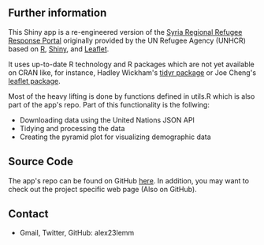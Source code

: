 ## Further information

This Shiny app is a re-engineered version of the [Syria Regional Refugee Response Portal](http://data.unhcr.org/syrianrefugees/regional.php) originally provided by the UN Refugee Agency (UNHCR) based on [R](http://www.r-project.org/), [Shiny](http://http://shiny.rstudio.com/), and [Leaflet](http://leafletjs.com/).

It uses up-to-date R technology and R packages which are not yet available on CRAN like, for instance, Hadley Wickham's [tidyr package](https://github.com/hadley/tidyr) or Joe Cheng's [leaflet package](https://github.com/jcheng5/leaflet-shiny).

Most of the heavy lifting is done by functions defined in utils.R which is also part of the app's repo. Part of this functionality is the follwing:

* Downloading data using the United Nations JSON API
* Tidying and processing the data
* Creating the pyramid plot for visualizing demographic data

## Source Code

The app's repo can be found on GitHub [here](https://github.com/alex23lemm/Syria-Refugee-Response-Shiny-App). In addition, you may want to check out the project specific web page (Also on GitHub).


## Contact

* Gmail, Twitter, GitHub: alex23lemm



